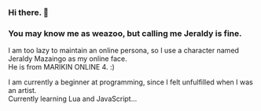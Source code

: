 ### Hi there. 👋 <br>
### You may know me as weazoo, but calling me Jeraldy is fine. <br>
I am too lazy to maintain an online persona, so I use a character named Jeraldy Mazaingo as my online face. <br>
He is from MARIKIN ONLINE 4. :) <br>

I am currently a beginner at programming, since I felt unfulfilled when I was an artist. <br>
Currently learning Lua and JavaScript...
